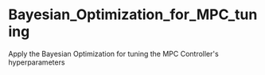 # Bayesian_Optimization_for_MPC_tuning
Apply the Bayesian Optimization for tuning the MPC Controller's hyperparameters

